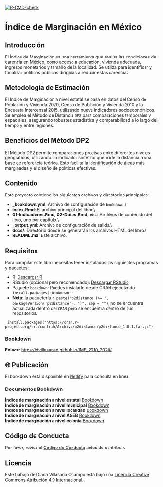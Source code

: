 [![R-CMD-check](https://github.com/r-lib/usethis/actions/workflows/R-CMD-check.yaml/badge.svg)](https://github.com/r-lib/usethis/actions/workflows/R-CMD-check.yaml)

# Índice de Marginación en México

## Introducción

El Índice de Marginación es una herramienta que evalúa las condiciones de carencia en México, como acceso a educación, vivienda adecuada, ingresos monetarios y tamaño de la localidad. Se utiliza para identificar y focalizar políticas públicas dirigidas a reducir estas carencias.

## Metodología de Estimación

El Índice de Marginación a nivel estatal se basa en datos del Censo de Población y Vivienda 2020, Censo de Población y Vivienda 2010 y la Encuesta Intercensal 2015, utilizando nueve indicadores socioeconómicos. Se emplea el Método de Distancia `DP2` para comparaciones temporales y espaciales, asegurando robustez estadística y comparabilidad a lo largo del tiempo y entre regiones.

## Beneficios del Método DP2

El Método DP2 permite comparaciones precisas entre diferentes niveles geográficos, utilizando un indicador sintético que mide la distancia a una base de referencia teórica. Esto facilita la identificación de áreas más marginadas y el diseño de políticas efectivas.

## Contenido

Este proyecto contiene los siguientes archivos y directorios principales:

-   **\_bookdown.yml**: Archivo de configuración de `bookdown`.\
-   **index.Rmd**: El archivo principal del libro.\
-   **01-Indicadores.Rmd**, **02-Datos.Rmd**, etc.: Archivos de contenido del libro, uno por capítulo.\
-   **\_output.yml**: Archivo de configuración de salida.\
-   **docs/**: Directorio donde se generarán los archivos HTML del libro.\
-   **README.md**: Este archivo.

## Requisitos

Para compilar este libro necesitas tener instalados los siguientes programas y paquetes:

-   R: [Descargar R](https://cran.r-project.org/)
-   RStudio (opcional pero recomendado): [Descargar RStudio](https://www.rstudio.com/products/rstudio/download/)
-   Paquete `bookdown`: Puedes instalarlo desde CRAN ejecutando `install.packages("bookdown")`
-   **Nota**: la paquetería `r paste("p2distance (>= ", packageVersion('p2distance'), ")", sep = "")`, no se encuentra actualizada dentro del `CRAN` pero se encuentra dentro de sus repositorios.

```{{r}}
 install.packages("https://cran.r-project.org/src/contrib/Archive/p2distance/p2distance_1.0.1.tar.gz")
```

### Bookdown

**Enlace**: <https://dvillasanao.github.io/IME_2010_2020/>  

## 🌐 Publicación
El bookdown está disponible en [Netlify](https://ime-2010-2020-bookdown.netlify.app/) para consulta en línea.

### Documentos Bookdown

**Índice de marginación a nivel estatal** [Bookdown](https://dvillasanao.github.io/IME_2010_2020/)\
**Índice de marginación a nivel municipal** [Bookdown](https://dvillasanao.github.io/IMM_2010-2020/)\
**Índice de marginación a nivel localidad** [Bookdown](https://dvillasanao.github.io/IML_2010_2020/)\
**Índice de marginación a nivel AGEB** [Bookdown](https://dvillasanao.github.io/IMU_2010-2020/)\
**Índice de marginación a nivel colonia** [Bookdown](https://dvillasanao.github.io/IMC_2020/)  


## Código de Conducta

Por favor, revisa el [Código de Conducta](CODE_OF_CONDUCT.md) antes de contribuir.

## Licencia

Este trabajo de Diana Villasana Ocampo está bajo una <a rel="license" href="http://creativecommons.org/licenses/by/4.0/"> Licencia Creative Commons Atribución 4.0 Internacional.</a>.

